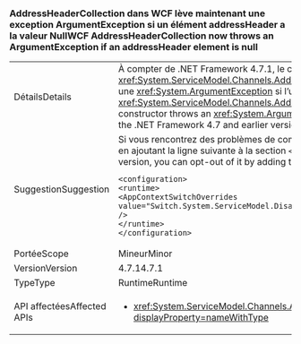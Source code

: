 ### <a name="wcf-addressheadercollection-now-throws-an-argumentexception-if-an-addressheader-element-is-null"></a><span data-ttu-id="0162c-101">AddressHeaderCollection dans WCF lève maintenant une exception ArgumentException si un élément addressHeader a la valeur Null</span><span class="sxs-lookup"><span data-stu-id="0162c-101">WCF AddressHeaderCollection now throws an ArgumentException if an addressHeader element is null</span></span>

|   |   |
|---|---|
|<span data-ttu-id="0162c-102">Détails</span><span class="sxs-lookup"><span data-stu-id="0162c-102">Details</span></span>|<span data-ttu-id="0162c-103">À compter de .NET Framework 4.7.1, le constructeur <xref:System.ServiceModel.Channels.AddressHeaderCollection.%23ctor(System.Collections.Generic.IEnumerable{System.ServiceModel.Channels.AddressHeader})> lève une <xref:System.ArgumentException> si l’un des éléments a la valeur <code>null</code>.</span><span class="sxs-lookup"><span data-stu-id="0162c-103">Starting with the .NET Framework 4.7.1, the <xref:System.ServiceModel.Channels.AddressHeaderCollection.%23ctor(System.Collections.Generic.IEnumerable{System.ServiceModel.Channels.AddressHeader})> constructor throws an <xref:System.ArgumentException> if one of the elements is <code>null</code>.</span></span> <span data-ttu-id="0162c-104">Dans .NET Framework 4.7 et versions antérieures, aucune exception n’est levée.</span><span class="sxs-lookup"><span data-stu-id="0162c-104">In the .NET Framework 4.7 and earlier versions, no exception is thrown.</span></span>|
|<span data-ttu-id="0162c-105">Suggestion</span><span class="sxs-lookup"><span data-stu-id="0162c-105">Suggestion</span></span>|<span data-ttu-id="0162c-106">Si vous rencontrez des problèmes de compatibilité avec cette modification dans .NET Framework 4.7.1 ou version ultérieure, vous pouvez choisir de ne pas y adhérer en ajoutant la ligne suivante à la section <code>&lt;runtime&gt;</code> du fichier app.config :</span><span class="sxs-lookup"><span data-stu-id="0162c-106">If you encounter compatibility issues with this change on the .NET Framework 4.7.1 or a later version, you can opt-out of it by adding the following line to the <code>&lt;runtime&gt;</code> section of the app.config file::</span></span><pre><code class="language-xml">&lt;configuration&gt;&#13;&#10;&lt;runtime&gt;&#13;&#10;&lt;AppContextSwitchOverrides value=&quot;Switch.System.ServiceModel.DisableAddressHeaderCollectionValidation=true&quot; /&gt;&#13;&#10;&lt;/runtime&gt;&#13;&#10;&lt;/configuration&gt;&#13;&#10;</code></pre>|
|<span data-ttu-id="0162c-107">Portée</span><span class="sxs-lookup"><span data-stu-id="0162c-107">Scope</span></span>|<span data-ttu-id="0162c-108">Mineur</span><span class="sxs-lookup"><span data-stu-id="0162c-108">Minor</span></span>|
|<span data-ttu-id="0162c-109">Version</span><span class="sxs-lookup"><span data-stu-id="0162c-109">Version</span></span>|<span data-ttu-id="0162c-110">4.7.1</span><span class="sxs-lookup"><span data-stu-id="0162c-110">4.7.1</span></span>|
|<span data-ttu-id="0162c-111">Type</span><span class="sxs-lookup"><span data-stu-id="0162c-111">Type</span></span>|<span data-ttu-id="0162c-112">Runtime</span><span class="sxs-lookup"><span data-stu-id="0162c-112">Runtime</span></span>|
|<span data-ttu-id="0162c-113">API affectées</span><span class="sxs-lookup"><span data-stu-id="0162c-113">Affected APIs</span></span>|<ul><li><xref:System.ServiceModel.Channels.AddressHeaderCollection.%23ctor(System.Collections.Generic.IEnumerable{System.ServiceModel.Channels.AddressHeader})?displayProperty=nameWithType></li></ul>|

